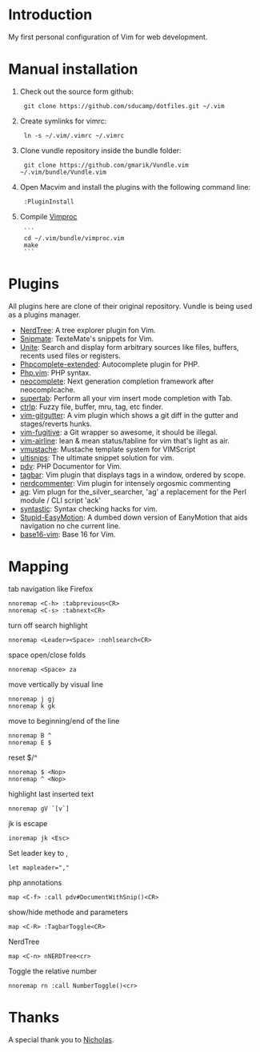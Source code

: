 # Introduction
My first personal configuration of Vim for web development. 

# Manual installation
1. Check out the source form github:

        git clone https://github.com/sducamp/dotfiles.git ~/.vim 
        
2. Create symlinks for vimrc:

        ln -s ~/.vim/.vimrc ~/.vimrc 

3. Clone vundle repository inside the bundle folder:

        git clone https://github.com/gmarik/Vundle.vim ~/.vim/bundle/Vundle.vim

4. Open Macvim and install the plugins with the following command line:

        :PluginInstall

5. Compile [Vimproc](https://github.com/Shougo/vimproc.vim)

        ```
        cd ~/.vim/bundle/vimproc.vim
        make
        ```
# Plugins
All plugins here are clone of their original repository. Vundle is being used as a plugins manager.

* [NerdTree](https://github.com/scrooloose/nerdtree): A tree explorer plugin fon Vim.
* [Snipmate](https://github.com/garbas/vim-snipmate): TexteMate's snippets for Vim.
* [Unite](https://github.com/Shougo/unite.vim): Search and display form arbitrary sources like files, buffers, recents used files or registers.
* [Phpcomplete-extended](https://github.com/m2mdas/phpcomplete-extended): Autocomplete plugin for PHP.
* [Php.vim](https://github.com/StanAngeloff/php.vim): PHP syntax.
* [neocomplete](https://github.com/Shougo/neocomplete.vim): Next generation completion framework after neocomplcache.
* [supertab](https://github.com/ervandew/supertab): Perform all your vim insert mode completion with Tab.
* [ctrlp](https://github.com/kien/ctrlp.vim): Fuzzy file, buffer, mru, tag, etc finder.
* [vim-gitgutter](https://github.com/airblade/vim-gitgutter): A vim plugin which shows a git diff in the gutter and stages/reverts hunks.
* [vim-fugitive](https://github.com/tpope/vim-fugitive): a Git wrapper so awesome, it should be illegal. 
* [vim-airline](https://github.com/bling/vim-airline): lean & mean status/tabline for vim that's light as air.
* [vmustache](https://github.com/tobyS/vmustache): Mustache template system for VIMScript
* [ultisnips](https://github.com/SirVer/ultisnips): The ultimate snippet solution for vim.
* [pdv](https://github.com/tobyS/pdv): PHP Documentor for Vim.
* [tagbar](https://github.com/majutsushi/tagbar): Vim plugin that displays tags in a window, ordered by scope.
* [nerdcommenter](https://github.com/scrooloose/nerdcommenter): Vim plugin for intensely orgosmic commenting
* [ag](https://github.com/rking/ag.vim): Vim plugn for the_silver_searcher, 'ag' a replacement for the Perl module / CLI script 'ack'
* [syntastic](https://github.com/scrooloose/syntastic): Syntax checking hacks for vim.
* [Stupid-EasyMotion](https://github.com/joequery/Stupid-EasyMotion): A dumbed down version of EanyMotion that aids navigation no che current line.
* [base16-vim](https://github.com/chriskempson/base16-vim): Base 16 for Vim.

# Mapping
tab navigation like Firefox
```
nnoremap <C-h> :tabprevious<CR>
nnoremap <C-s> :tabnext<CR>
```
turn off search highlight 
```
nnoremap <Leader><Space> :nohlsearch<CR>
```
space open/close folds 
```
nnoremap <Space> za
```
move vertically by visual line 
```
nnoremap j gj
nnoremap k gk
```
move to beginning/end of the line 
```
nnoremap B ^
nnoremap E $
```
reset $/^
```
nnoremap $ <Nop>
nnoremap ^ <Nop>
```
highlight last inserted text
```
nnoremap gV `[v`] 
```
jk is escape
```
inoremap jk <Esc>
```
Set leader key to ,
```
let mapleader=","
```
php annotations
```
map <C-f> :call pdv#DocumentWithSnip()<CR>
```
show/hide methode and parameters
```
map <C-R> :TagbarToggle<CR>
```
NerdTree 
```
map <C-n> nNERDTree<cr>
```
Toggle the relative number
```
nnoremap rn :call NumberToggle()<cr>
```

# Thanks
A special thank you to [Nicholas](https://github.com/nicholasc). 
